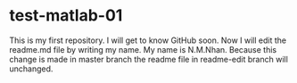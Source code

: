 # test-matlab-01
This is my first repository. I will get to know GitHub soon.
Now I will edit the readme.md file by writing my name.
My name is N.M.Nhan.
Because this change is made in master branch the readme file in readme-edit branch will unchanged.

